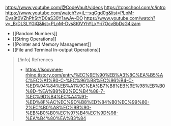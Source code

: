
https://www.youtube.com/@CodeVault/videos
https://tcpschool.com/c/intro
https://www.youtube.com/watch?v=iL--xqGgd0g&list=PLpM-Dvs8t0VZhPhStYD0aS30Y1awAv-DO
https://www.youtube.com/watch?v=_BrDLSLYGiQ&list=PLpM-Dvs8t0VYhYLxY-i7OcvBbDsG4izam

- [[Random Numbers]]
- [[String Operations]]
- [[Pointer and Memory Management]]
- [[File and Terminal In-output Operations]]



> [!info] Refrences
> - https://lsoovmee-rhino.tistory.com/entry/%EC%9E%90%EB%A3%8C%EA%B5%AC%EC%A1%B0-C-%EC%96%B8%EC%96%B4-C-%ED%94%84%EB%A1%9C%EA%B7%B8%EB%9E%98%EB%B0%8D-%EA%B8%B0%EC%B4%88-7-%EC%9D%B4%EC%A4%91-%ED%8F%AC%EC%9D%B8%ED%84%B0%EC%99%80-2%EC%B0%A8%EC%9B%90-%EB%B0%B0%EC%97%B4%EC%9D%98-%EA%B4%80%EA%B3%84




